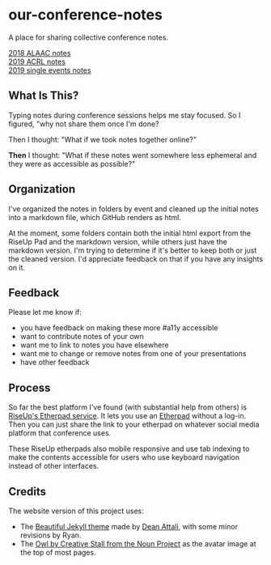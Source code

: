 # our-conference-notes
A place for sharing collective conference notes.

[2018 ALAAC notes](/2018-ALAAC-american-library-association-annual-conference)  
[2019 ACRL notes](/2019-ACRL-association-of-college-and-research-libraries)  
[2019 single events notes](/2019-single-events)  

## What Is This?  

Typing notes during conference sessions helps me stay focused. So I figured, "why not share them once I'm done?  

Then I thought: "What if we took notes together online?"  

__Then__ I thought: "What if these notes went somewhere less ephemeral and they were as accessible as possible?"  

## Organization  

I've organized the notes in folders by event and cleaned up the initial notes into a markdown file, which GitHub renders as html.  

At the moment, some folders contain both the initial html export from the RiseUp Pad and the markdown version, while others just have the markdown version. I'm trying to determine if it's better to keep both or just the cleaned version. I'd appreciate feedback on that if you have any insights on it.  

## Feedback  

Please let me know if:  
- you have feedback on making these more #a11y accessible  
- want to contribute notes of your own  
- want me to link to notes you have elsewhere  
- want me to change or remove notes from one of your presentations  
- have other feedback    

## Process  

So far the best platform I've found (with substantial help from others) is [RiseUp's Etherpad service](https://pad.riseup.net). It lets you use an [Etherpad](https://etherpad.org) without a log-in. Then you can just share the link to your etherpad on whatever social media platform that conference uses.  

These RiseUp etherpads also mobile responsive and use tab indexing to make the contents accessible for users who use keyboard navigation instead of other interfaces.  

## Credits  

The website version of this project uses:  

- The [Beautiful Jekyll theme](https://deanattali.com/beautiful-jekyll/) made by [Dean Attali](http://attalitech.com), with some minor revisions by Ryan.  
- The [Owl by Creative Stall from the Noun Project](https://thenounproject.com/term/owl/749589/) as the avatar image at the top of most pages.  